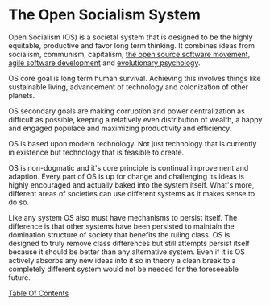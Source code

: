 # The Open Socialism System

Open Socialism (OS) is a societal system that is designed to be the highly equitable, productive and favor long term thinking. It combines ideas from socialism, communism, capitalism, [the open source software movement](https://en.wikipedia.org/wiki/Open-source_movement), [agile software development](https://en.wikipedia.org/wiki/Agile_software_development) and [evolutionary psychology](https://en.wikipedia.org/wiki/Evolutionary_psychology).

OS core goal is long term human survival. Achieving this involves things like sustainable living, advancement of technology and colonization of other planets.

OS secondary goals are making corruption and power centralization as difficult as possible, keeping a relatively even distribution of wealth, a happy and engaged populace and maximizing productivity and efficiency.  

OS is based upon modern technology. Not just technology that is currently in existence but technology that is feasible to create.

OS is non-dogmatic and it's core principle is continual improvement and adaption. Every part of OS is up for change and challenging its ideas is highly encouraged and actually baked into the system itself. What's more, different areas of societies can use different systems as it makes sense to do so.

Like any system OS also must have mechanisms to persist itself. The difference is that other systems have been persisted to maintain the domination structure of society that benefits the ruling class. OS is designed to truly remove class differences but still attempts persist itself because it should be better than any alternative system. Even if it is OS actively absorbs any new ideas into it so in theory a clean break to a completely different system would not be needed for the foreseeable future.

[Table Of Contents](table-of-contents.md)
